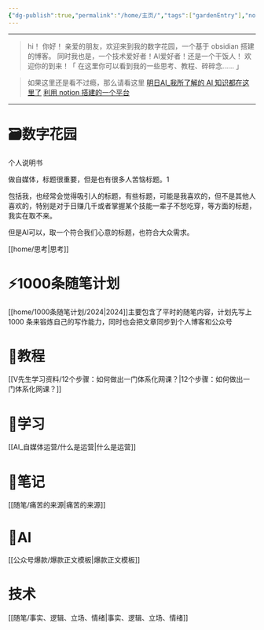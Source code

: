 ```yaml
---
{"dg-publish":true,"permalink":"/home/主页/","tags":["gardenEntry"],"noteIcon":"","created":"2024-04-22T16:48:08.630+08:00"}
---
```



---

> hi！
> 你好！ 亲爱的朋友，欢迎来到我的数字花园，一个基于 obsidian 搭建的博客。
> 同时我也是，一个技术爱好者！AI爱好者！还是一个干饭人！
> 欢迎你的到来！「  在这里你可以看到我的一些思考、教程、碎碎念…… 」

>如果这里还是看不过瘾，那么请看这里
>[明日AI_我所了解的 AI 知识都在这里了](yannyi.com)
>[利用 notion 搭建的一个平台](yannyi.top)

---

# 🗃️数字花园
个人说明书

做自媒体，标题很重要，但是也有很多人苦恼标题。1

包括我，也经常会觉得吸引人的标题，有些标题，可能是我喜欢的，但不是其他人喜欢的，特别是对于日赚几千或者掌握某个技能一辈子不愁吃穿，等方面的标题，我实在取不来。

但是AI可以，取一个符合我们心意的标题，也符合大众需求。

[[home/思考\|思考]]

# ⚡️1000条随笔计划
[[home/1000条随笔计划/2024\|2024]]主要包含了平时的随笔内容，计划先写上 1000 条来锻炼自己的写作能力，同时也会把文章同步到个人博客和公众号



# 🧮教程
[[V先生学习资料/12个步骤：如何做出一门体系化网课？\|12个步骤：如何做出一门体系化网课？]]



# 📑学习
[[AI_自媒体运营/什么是运营\|什么是运营]]



# 📒笔记
[[随笔/痛苦的来源\|痛苦的来源]]



# 🤖AI
[[公众号爆款/爆款正文模板\|爆款正文模板]]



# 技术

[[随笔/事实、逻辑、立场、情绪\|事实、逻辑、立场、情绪]]